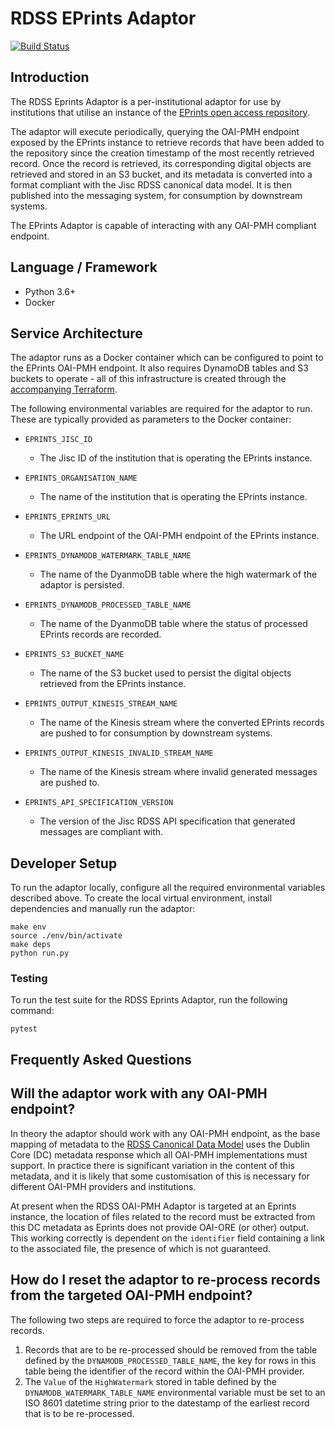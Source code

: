 # RDSS EPrints Adaptor

[![Build Status](https://travis-ci.com/JiscRDSS/rdss-eprints-adaptor.svg?branch=develop)](https://travis-ci.com/JiscRDSS/rdss-eprints-adaptor)

## Introduction

The RDSS Eprints Adaptor is a per-institutional adaptor for use by institutions that utilise an instance of the [EPrints open access repository](http://www.eprints.org/).

The adaptor will execute periodically, querying the OAI-PMH endpoint exposed by the EPrints instance to retrieve records that have been added to the repository since the creation timestamp of the most recently retrieved record. Once the record is retrieved, its corresponding digital objects are retrieved and stored in an S3 bucket, and its metadata is converted into a format compliant with the Jisc RDSS canonical data model. It is then published into the messaging system, for consumption by downstream systems.

The EPrints Adaptor is capable of interacting with any OAI-PMH compliant endpoint.

## Language / Framework

* Python 3.6+
* Docker

## Service Architecture

The adaptor runs as a Docker container which can be configured to point to the EPrints OAI-PMH endpoint. It also requires DynamoDB tables and S3 buckets to operate - all of this infrastructure is created through the [accompanying Terraform](https://github.com/JiscRDSS/rdss-institutional-ecs-clusters/tree/develop/infra-eprints-adaptor/tf).

The following environmental variables are required for the adaptor to run. These are typically provided as parameters to the Docker container:

* `EPRINTS_JISC_ID`
  * The Jisc ID of the institution that is operating the EPrints instance.

* `EPRINTS_ORGANISATION_NAME`
  * The name of the institution that is operating the EPrints instance.

* `EPRINTS_EPRINTS_URL`
  * The URL endpoint of the OAI-PMH endpoint of the EPrints instance.

* `EPRINTS_DYNAMODB_WATERMARK_TABLE_NAME`
  * The name of the DyanmoDB table where the high watermark of the adaptor is persisted.

* `EPRINTS_DYNAMODB_PROCESSED_TABLE_NAME`
  * The name of the DyanmoDB table where the status of processed EPrints records are recorded.

* `EPRINTS_S3_BUCKET_NAME`
  * The name of the S3 bucket used to persist the digital objects retrieved from the EPrints instance.

* `EPRINTS_OUTPUT_KINESIS_STREAM_NAME`
  * The name of the Kinesis stream where the converted EPrints records are pushed to for consumption by downstream systems.

* `EPRINTS_OUTPUT_KINESIS_INVALID_STREAM_NAME`
  * The name of the Kinesis stream where invalid generated messages are pushed to.

* `EPRINTS_API_SPECIFICATION_VERSION`
  * The version of the Jisc RDSS API specification that generated messages are compliant with.

## Developer Setup

To run the adaptor locally, configure all the required environmental variables described above. To create the local virtual environment, install dependencies and manually run the adaptor:

```
make env
source ./env/bin/activate
make deps
python run.py
```

### Testing

To run the test suite for the RDSS Eprints Adaptor, run the following command:

```
pytest
```

## Frequently Asked Questions

## Will the adaptor work with any OAI-PMH endpoint?
In theory the adaptor should work with any OAI-PMH endpoint, as the base mapping of metadata to the [RDSS Canonical Data Model](https://github.com/JiscRDSS/rdss-canonical-data-model/) uses the Dublin Core (DC) metadata response which all OAI-PMH implementations must support. In practice there is significant variation in the content of this metadata, and it is likely that some customisation of this is necessary for different OAI-PMH providers and institutions.

At present when the RDSS OAI-PMH Adaptor is targeted at an Eprints instance, the location of files related to the record must be extracted from this DC metadata as Eprints does not provide OAI-ORE (or other) output. This working correctly is dependent on the `identifier` field containing a link to the associated file, the presence of which is not guaranteed.  

## How do I reset the adaptor to re-process records from the targeted OAI-PMH endpoint?
The following two steps are required to force the adaptor to re-process records.
1) Records that are to be re-processed should be removed from the table defined by the `DYNAMODB_PROCESSED_TABLE_NAME`, the key for rows in this table being the identifier of the record within the OAI-PMH provider.
2) The `Value` of the `HighWatermark` stored in table defined by the `DYNAMODB_WATERMARK_TABLE_NAME` environmental variable must be set to an ISO 8601 datetime string prior to the datestamp of the earliest record that is to be re-processed.

